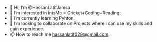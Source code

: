 - 👋 Hi, I’m @HassanLatifJamsa
- 👀 I’m interested in intsMe = Cricket+Coding+Reading;
- 🌱 I’m currently learning Pyhton.
- 💞️ I’m looking to collaborate on Projects where i can use my skills and gain experience.
- 📫 How to reach me hassanlatif029@gmail.com.

<!---
HassanLatifJamsa/HassanLatifJamsa is a ✨ special ✨ repository because its `README.md` (this file) appears on your GitHub profile.
You can click the Preview link to take a look at your changes.
--->
